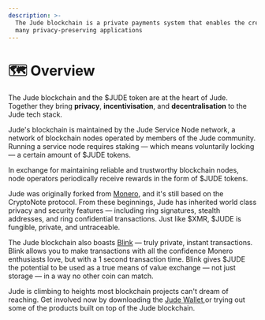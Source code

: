 ```yaml
---
description: >-
  The Jude blockchain is a private payments system that enables the creation of
  many privacy-preserving applications
---
```


# 🗺 Overview

The Jude blockchain and the $JUDE token are at the heart of Jude. Together they bring **privacy**, **incentivisation**, and **decentralisation** to the Jude tech stack.

Jude's blockchain is maintained by the Jude Service Node network, a network of blockchain nodes operated by members of the Jude community. Running a service node requires staking — which means voluntarily locking — a certain amount of $JUDE tokens.

In exchange for maintaining reliable and trustworthy blockchain nodes, node operators periodically receive rewards in the form of $JUDE tokens.

Jude was originally forked from [Monero](https://www.getmonero.org), and it's still based on the CryptoNote protocol. From these beginnings, Jude has inherited world class privacy and security features — including ring signatures, stealth addresses, and ring confidential transactions. Just like $XMR, $JUDE is fungible, private, and untraceable.

The Jude blockchain also boasts [Blink](blink-instant-transactions.md) — truly private, instant transactions. Blink allows you to make transactions with all the confidence Monero enthusiasts love, but with a 1 second transaction time. Blink gives $JUDE the potential to be used as a true means of value exchange — not just storage — in a way no other coin can match.

Jude is climbing to heights most blockchain projects can't dream of reaching. Get involved now by downloading the [Jude Wallet](https://www.judecoin.io/downloads),or trying out some of the products built on top of the Jude blockchain.
